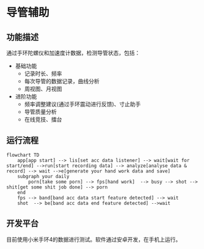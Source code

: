 # 导管辅助

## 功能描述

通过手环陀螺仪和加速度计数据，检测导管状态，包括：

+ 基础功能
    + 记录时长、频率
    + 每次导管的数据记录，曲线分析
    + 周视图、月视图
+ 进阶功能
    + 频率调整建议(通过手环震动进行反馈)、寸止助手
    + 导管质量分析
    + 在线竞技、擂台

## 运行流程

```mermaid
flowchart TD
    app[app start] --> lis[set acc data listener] --> wait[wait for start/end] -->run[start recording data] --> analyze[analyse data & record] --> wait -->e[generate your hand work data and save]
    subgraph your daily
        porn[take some porn] --> fps[hand work]  --> busy --> shot --> shit[get some shit job done] --> porn
    end
    fps --> band[band acc data start feature detected] --> wait
    shot  --> be[band acc data end feature detected] -->wait
```

## 开发平台

目前使用小米手环4的数据进行测试。软件通过安卓开发，在手机上运行。
